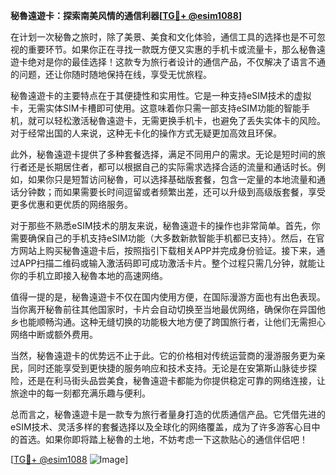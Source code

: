 **秘魯遠遊卡：探索南美风情的通信利器[[TG💪+ @esim1088](https://t.me/s/esim1088)]**

在计划一次秘魯之旅时，除了美景、美食和文化体验，通信工具的选择也是不可忽视的重要环节。如果你正在寻找一款既方便又实惠的手机卡或流量卡，那么秘魯遠遊卡绝对是你的最佳选择！这款专为旅行者设计的通信产品，不仅解决了语言不通的问题，还让你随时随地保持在线，享受无忧旅程。

秘魯遠遊卡的主要特点在于其便捷性和实用性。它是一种支持eSIM技术的虚拟卡，无需实体SIM卡槽即可使用。这意味着你只需一部支持eSIM功能的智能手机，就可以轻松激活秘魯遠遊卡，无需更换手机卡，也避免了丢失实体卡的风险。对于经常出国的人来说，这种无卡化的操作方式无疑更加高效且环保。

此外，秘魯遠遊卡提供了多种套餐选择，满足不同用户的需求。无论是短时间的旅行者还是长期居住者，都可以根据自己的实际需求选择合适的流量和通话时长。例如，如果你只是短暂访问秘魯，可以选择基础版套餐，包含一定量的本地流量和通话分钟数；而如果需要长时间逗留或者频繁出差，还可以升级到高级版套餐，享受更多优惠和更优质的网络服务。

对于那些不熟悉eSIM技术的朋友来说，秘魯遠遊卡的操作也非常简单。首先，你需要确保自己的手机支持eSIM功能（大多数新款智能手机都已支持）。然后，在官方网站上购买秘魯遠遊卡后，按照指引下载相关APP并完成身份验证。接下来，通过APP扫描二维码或输入激活码即可成功激活卡片。整个过程只需几分钟，就能让你的手机立即接入秘魯本地的高速网络。

值得一提的是，秘魯遠遊卡不仅在国内使用方便，在国际漫游方面也有出色表现。当你离开秘魯前往其他国家时，卡片会自动切换至当地最优网络，确保你在异国他乡也能顺畅沟通。这种无缝切换的功能极大地方便了跨国旅行者，让他们无需担心网络中断或额外费用。

当然，秘魯遠遊卡的优势远不止于此。它的价格相对传统运营商的漫游服务更为亲民，同时还能享受到更快捷的服务响应和技术支持。无论是在安第斯山脉徒步探险，还是在利马街头品尝美食，秘魯遠遊卡都能为你提供稳定可靠的网络连接，让旅途中的每一刻都充满乐趣与便利。

总而言之，秘魯遠遊卡是一款专为旅行者量身打造的优质通信产品。它凭借先进的eSIM技术、灵活多样的套餐选择以及全球化的网络覆盖，成为了许多游客心目中的首选。如果你即将踏上秘魯的土地，不妨考虑一下这款贴心的通信伴侣吧！

[[TG💪+ @esim1088](https://t.me/s/esim1088) ![Image](https://i.postimg.cc/4NQfJmqS/Snipaste-2025-05-13-00-14-12.png)]
